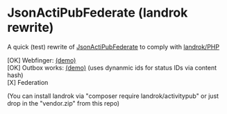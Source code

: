# JsonActiPubFederate (landrok rewrite)

A quick (test) rewrite of [JsonActiPubFederate](https://codeberg.org/alceawisteria/JsonActiPubFederate)
 to comply with [landrok/PHP](https://github.com/landrok/activitypub)

 [OK] Webfinger: [(demo)](https://yusaao.com/.well-known/webfinger?resource=acct:yusaao@yusaao.com)  
 [OK] Outbox works: [(demo)](https://yusaao.com/yusaao/outbox?page=true) (uses dynanmic ids for status IDs via content hash)   
 [X] Federation
  
(You can install landrok via "composer require landrok/activitypub" or just drop in the "vendor.zip" from this repo)
